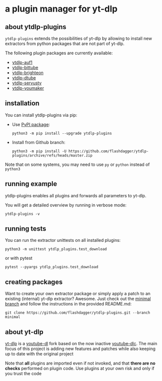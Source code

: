 # a plugin manager for yt-dlp

## about ytdlp-plugins
`ytdlp-plugins` extends the possibilities of yt-dlp by allowing to install new extractors from python packages that are not part of yt-dlp.

The following plugin packages are currently available:
* [ytdlp-auf1](https://pypi.org/project/ytdlp-auf1/)
* [ytdlp-bittube](https://pypi.org/project/ytdlp-bittube/)
* [ytdlp-brighteon](https://pypi.org/project/ytdlp-brighteon/)
* [ytdlp-dtube](https://pypi.org/project/ytdlp-dtube/)
* [ytdlp-servustv](https://pypi.org/project/ytdlp-servustv/)
* [ytdlp-youmaker](https://pypi.org/project/ytdlp-youmaker/)


## installation
You can install ytdlp-plugins via pip:
* Use [PyPI package](https://pypi.org/project/ytdlp-plugins): 

  `python3 -m pip install --upgrade ytdlp-plugins`
* Install from Github branch: 

  `python3 -m pip install -U https://github.com/flashdagger/ytdlp-plugins/archive/refs/heads/master.zip`

Note that on some systems, you may need to use `py` or `python` instead of `python3`

## running example
ytdlp-plugins enables all plugins and forwards all parameters to yt-dlp.

You will get a detailed overview by running in verbose mode:

`ytdlp-plugins -v`


## running tests
You can run the extractor unittests on all installed plugins:

`python3 -m unittest ytdlp_plugins.test_download`

or with pytest

`pytest --pyargs ytdlp_plugins.test_download`


## creating packages
Want to create your own extractor package or simply apply 
a patch to an existing (internal) yt-dlp extractor? Awesome.
Just check out the [minimal branch](https://github.com/flashdagger/ytdlp-plugins/tree/minimal)
and follow the instructions in the provided README.md:

`git clone https://github.com/flashdagger/ytdlp-plugins.git --branch minimal`


## about yt-dlp
[yt-dlp](https://github.com/yt-dlp/yt-dlp) is a [youtube-dl](https://github.com/ytdl-org/youtube-dl) fork based on the now inactive [youtube-dlc](https://github.com/blackjack4494/yt-dlc). The main focus of this project is adding new features and patches while also keeping up to date with the original project

Note that **all** plugins are imported even if not invoked, and that **there are no checks** performed on plugin code. Use plugins at your own risk and only if you trust the code
